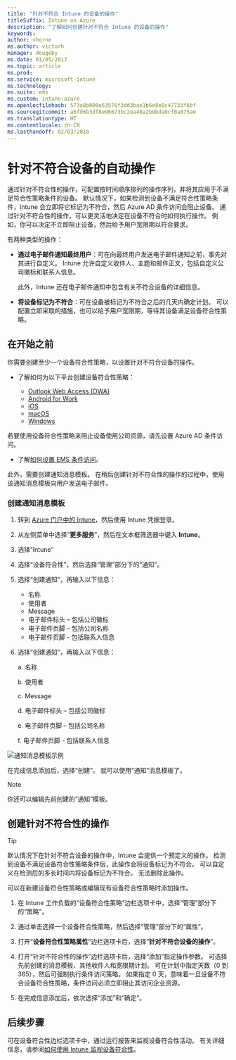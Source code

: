 ```yaml
---
title: "针对不符合 Intune 的设备的操作"
titleSuffix: Intune on Azure
description: "了解如何创建针对不符合 Intune 的设备的操作"
keywords: 
author: vhorne
ms.author: victorh
manager: dougeby
ms.date: 01/05/2017
ms.topic: article
ms.prod: 
ms.service: microsoft-intune
ms.technology: 
ms.suite: ems
ms.custom: intune-azure
ms.openlocfilehash: 573a8b000e63576f3dd3bae1b6e8e8c47733f6bf
ms.sourcegitcommit: a6fd6b3df8e96673bc2ea48a2b9bda0cf0a875ae
ms.translationtype: HT
ms.contentlocale: zh-CN
ms.lasthandoff: 02/03/2018
---
```

# <a name="automate-actions-for-noncompliance"></a>针对不符合设备的自动操作

通过针对不符合性的操作，可配置按时间顺序排列的操作序列，并将其应用于不满足符合性策略条件的设备。 默认情况下，如果检测到设备不满足符合性策略条件，Intune 会立即将它标记为不符合，然后 Azure AD 条件访问会阻止设备。 通过针对不符合性的操作，可以更灵活地决定在设备不符合时如何执行操作。 例如，你可以决定不立即阻止设备，然后给予用户宽限期以符合要求。

有两种类型的操作：

-   **通过电子邮件通知最终用户**：可在向最终用户发送电子邮件通知之前，事先对其进行自定义。 Intune 允许自定义收件人、主题和邮件正文，包括自定义公司徽标和联系人信息。

    此外，Intune 还在电子邮件通知中包含有关不符合设备的详细信息。

-   **将设备标记为不符合**：可在设备被标记为不符合之后的几天内确定计划。 可以配置立即采取的措施，也可以给予用户宽限期，等待其设备满足设备符合性策略。

## <a name="before-you-begin"></a>在开始之前

你需要创建至少一个设备符合性策略，以设置针对不符合设备的操作。 

- 了解如何为以下平台创建设备符合性策略：

    -   [Outlook Web Access (OWA)](compliance-policy-create-android.md)
    -   [Android for Work](compliance-policy-create-android-for-work.md)
    -   [iOS](compliance-policy-create-ios.md)
    -   [macOS](compliance-policy-create-mac-os.md)
    -   [Windows](compliance-policy-create-windows.md)

若要使用设备符合性策略来阻止设备使用公司资源，请先设置 Azure AD 条件访问。 

- 了解[如何设置 EMS 条件访问](https://docs.microsoft.com/azure/active-directory/active-directory-conditional-access)。

此外，需要创建通知消息模板。 在稍后创建针对不符合性的操作的过程中，使用该通知消息模板向用户发送电子邮件。

### <a name="to-create-a-notification-message-template"></a>创建通知消息模板

1. 转到 [Azure 门户中的 Intune](https://portal.azure.com)，然后使用 Intune 凭据登录。
2. 从左侧菜单中选择“**更多服务**”，然后在文本框筛选器中键入 **Intune**。
3. 选择“Intune”
4. 选择“设备符合性”，然后选择“管理”部分下的“通知”。
5. 选择“创建通知”，再输入以下信息：
    - 名称
    - 使用者
    - Message
    - 电子邮件标头 – 包括公司徽标
    - 电子邮件页脚 – 包括公司名称
    - 电子邮件页脚 - 包括联系人信息

5. 选择“创建通知”，再输入以下信息：

    a. 名称

    b. 使用者

    c.  Message

    d. 电子邮件标头 – 包括公司徽标

    e. 电子邮件页脚 – 包括公司名称

    f. 电子邮件页脚 - 包括联系人信息

![通知消息模板示例](./media/actionsfornoncompliance-1.PNG)

在完成信息添加后，选择“创建”。 就可以使用“通知”消息模板了。

> [!NOTE]
> 你还可以编辑先前创建的“通知”模板。

## <a name="to-create-actions-for-noncompliance"></a>创建针对不符合性的操作

> [!TIP]
> 默认情况下在针对不符合设备的操作中，Intune 会提供一个预定义的操作。 检测到设备不满足设备符合性策略条件后，此操作会将设备标记为不符合。 可以自定义在检测后的多长时间内将设备标记为不符合。 无法删除此操作。

可以在新建设备符合性策略或编辑现有设备符合性策略时添加操作。

1.  在 Intune 工作负载的“设备符合性策略”边栏选项卡中，选择“管理”部分下的“策略”。

2.  通过单击选择一个设备符合性策略，然后选择“管理”部分下的“属性”。

3.  打开“**设备符合性策略属性**”边栏选项卡后，选择“**针对不符合设备的操作**”。

4.  打开“针对不符合性的操作”边栏选项卡后，选择“添加”指定操作参数。 可选择先前创建的消息模板、其他收件人和宽限期计划。 可在计划中指定天数（0 到 365），然后可强制执行条件访问策略。 如果指定 0 天，意味着一旦设备不符合设备符合性策略，条件访问必须立即阻止其访问企业资源。

5.  在完成信息添加后，依次选择“添加”和“确定”。

## <a name="next-steps"></a>后续步骤
可在设备符合性边栏选项卡中，通过运行报告来监视设备符合性活动。 有关详细信息，请参阅[如何使用 Intune 监视设备符合性](device-compliance-monitor.md)。
